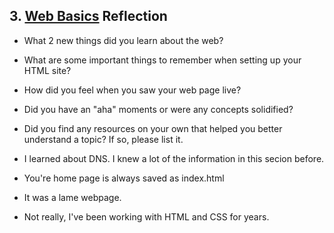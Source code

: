 ## 3. [Web Basics](3_web_basics/readme.md) Reflection

* What 2 new things did you learn about the web?
* What are some important things to remember when setting up your HTML site?
* How did you feel when you saw your web page live?
* Did you have an "aha" moments or were any concepts solidified?
* Did you find any resources on your own that helped you better understand a topic? If so, please list it.

* I learned about DNS. I knew a lot of the information in this secion before.
* You're home page is always saved as index.html
* It was a lame webpage.
* Not really, I've been working with HTML and CSS for years.
